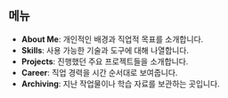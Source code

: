 ## 메뉴

- **About Me**: 개인적인 배경과 직업적 목표를 소개합니다.
- **Skills**: 사용 가능한 기술과 도구에 대해 나열합니다.
- **Projects**: 진행했던 주요 프로젝트들을 소개합니다.
- **Career**: 직업 경력을 시간 순서대로 보여줍니다.
- **Archiving**: 지난 작업물이나 학습 자료를 보관하는 곳입니다.
